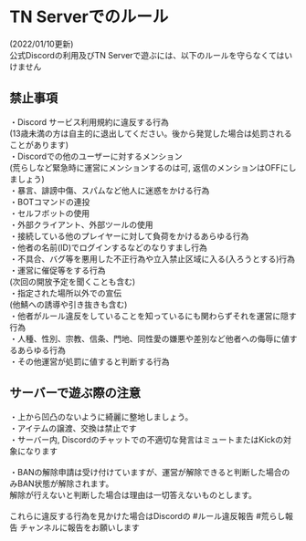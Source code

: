 # TN Serverでのルール
(2022/01/10更新)<br>
公式Discordの利用及びTN Serverで遊ぶには、以下のルールを守らなくてはいけません

## 禁止事項
・Discord サービス利用規約に違反する行為<br>
(13歳未満の方は自主的に退出してください。後から発覚した場合は処罰されることがあります)<br>
・Discordでの他のユーザーに対するメンション<br>
(荒らしなど緊急時に運営にメンションするのは可, 返信のメンションはOFFにしましょう)<br>
・暴言、誹謗中傷、スパムなど他人に迷惑をかける行為<br>
・BOTコマンドの連投<br>
・セルフボットの使用<br>
・外部クライアント、外部ツールの使用<br>
・接続している他のプレイヤーに対して負荷をかけるあらゆる行為<br>
・他者の名前(ID)でログインするなどのなりすまし行為<br>
・不具合、バグ等を悪用した不正行為や立入禁止区域に入る(入ろうとする)行為<br>
・運営に催促等をする行為<br>
(次回の開放予定を聞くことも含む)<br>
・指定された場所以外での宣伝<br>
(他鯖への誘導や引き抜きも含む)<br>
・他者がルール違反をしていることを知っているにも関わらずそれを運営に隠す行為<br>
・人種、性別、宗教、信条、門地、同性愛の嫌悪や差別など他者への侮辱に値するあらゆる行為<br>
・その他運営が処罰に値すると判断する行為

## サーバーで遊ぶ際の注意
・上から凹凸のないように綺麗に整地しましょう。<br>
・アイテムの譲渡、交換は禁止です<br>
・サーバー内, Discordのチャットでの不適切な発言はミュートまたはKickの対象になります<br>
<br>
・BANの解除申請は受け付けていますが、運営が解除できると判断した場合のみBAN状態が解除されます。<br>
解除が行えないと判断した場合は理由は一切答えないものとします。<br>
<br>
これらに違反する行為を見かけた場合はDiscordの #ルール違反報告 #荒らし報告 チャンネルに報告をお願いします
